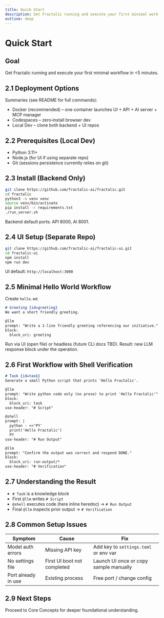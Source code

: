 ```yaml
---
title: Quick Start
description: Get Fractalic running and execute your first minimal workflow in under 5 minutes
outline: deep
---
```


# Quick Start

## Goal
Get Fractalic running and execute your first minimal workflow in <5 minutes.

## 2.1 Deployment Options
Summaries (see README for full commands):
- Docker (recommended) – one container launches UI + API + AI server + MCP manager
- Codespaces – zero‑install browser dev
- Local Dev – clone both backend + UI repos

## 2.2 Prerequisites (Local Dev)
- Python 3.11+
- Node.js (for UI if using separate repo)
- Git (sessions persistence currently relies on git)

## 2.3 Install (Backend Only)
```bash
git clone https://github.com/fractalic-ai/fractalic.git
cd fractalic
python3 -m venv venv
source venv/bin/activate
pip install -r requirements.txt
./run_server.sh
```
Backend default ports: API 8000, AI 8001.

## 2.4 UI Setup (Separate Repo)
```bash
git clone https://github.com/fractalic-ai/fractalic-ui.git
cd fractalic-ui
npm install
npm run dev
```
UI default: `http://localhost:3000`

## 2.5 Minimal Hello World Workflow
Create `hello.md`:
```markdown
# Greeting {id=greeting}
We want a short friendly greeting.

@llm
prompt: "Write a 1-line friendly greeting referencing our initiative."
block:
  block_uri: greeting
```
Run via UI (open file) or headless (future CLI docs TBD). Result: new LLM response block under the operation.

## 2.6 First Workflow with Shell Verification
```markdown
# Task {id=task}
Generate a small Python script that prints 'Hello Fractalic'.

@llm
prompt: "Write python code only (no prose) to print 'Hello Fractalic'"
block:
  block_uri: task
use-header: "# Script"

@shell
prompt: |
  python - <<'PY'
  print('Hello Fractalic')
  PY
use-header: "# Run Output"

@llm
prompt: "Confirm the output was correct and respond DONE."
block:
  block_uri: run-output/*
use-header: "# Verification"
```

## 2.7 Understanding the Result
- `# Task` is a knowledge block
- First `@llm` writes `# Script`
- `@shell` executes code (here inline heredoc) → `# Run Output`
- Final `@llm` inspects prior output → `# Verification`

## 2.8 Common Setup Issues
| Symptom | Cause | Fix |
|---------|-------|-----|
| Model auth errors | Missing API key | Add key to `settings.toml` or env var |
| No settings file | First UI boot not completed | Launch UI once or copy sample manually |
| Port already in use | Existing process | Free port / change config |

## 2.9 Next Steps
Proceed to Core Concepts for deeper foundational understanding.
